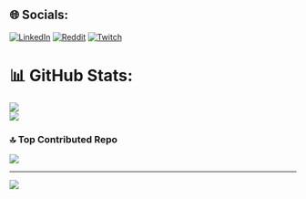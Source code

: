
## 🌐 Socials:
[![LinkedIn](https://img.shields.io/badge/LinkedIn-%230077B5.svg?logo=linkedin&logoColor=white)](https://linkedin.com/in/michel-engeldinger-70797120a) [![Reddit](https://img.shields.io/badge/Reddit-%23FF4500.svg?logo=Reddit&logoColor=white)](https://reddit.com/user/sxckjuicy) [![Twitch](https://img.shields.io/badge/Twitch-%239146FF.svg?logo=Twitch&logoColor=white)](https://twitch.tv/sickjuicy_) 

# 📊 GitHub Stats:
![](https://github-readme-stats.vercel.app/api?username=Sickjuicy&theme=blue_navy&hide_border=false&include_all_commits=true&count_private=true)<br/>
![](https://github-readme-streak-stats.herokuapp.com/?user=Sickjuicy&theme=blue_navy&hide_border=false)<br/>

### 🔝 Top Contributed Repo
![](https://github-contributor-stats.vercel.app/api?username=Sickjuicy&limit=5&theme=blue_navy&combine_all_yearly_contributions=true)

---
[![](https://visitcount.itsvg.in/api?id=Sickjuicy&icon=3&color=1)](https://visitcount.itsvg.in)

<!-- Proudly created with GPRM ( https://gprm.itsvg.in ) -->
